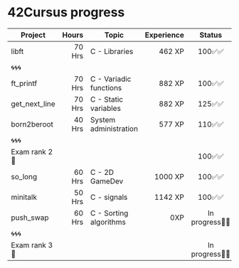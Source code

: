 # 42Cursus progress


| Project          | Hours    | Topic                     | Experience | Status |
| ---------------- |---------:| ------------------------- | ---------: | :----: |
| libft            | 70 Hrs   | C - Libraries             | 462 XP     | 100✅✅ |
| 🌀🌀🌀            |          |                           |            |        |
| ft_printf        | 70 Hrs   | C - Variadic functions    | 882 XP     | 100✅✅ |
| get_next_line    | 70 Hrs   | C - Static variables      | 882 XP     | 125✅✅ |
| born2beroot      | 40 Hrs   | System administration     | 577 XP     | 110✅✅ |
| 🌀🌀🌀            |          |                           |            |        |
| Exam rank 2  🚩  |          |                           |            | 100✅✅ |
| so_long          | 60 Hrs   | C - 2D GameDev            | 1000 XP    | 100✅✅ |
| minitalk           | 50 Hrs   | C - signals                  | 1142 XP    | 100✅✅ |
| push_swap        | 60 Hrs   | C - Sorting algorithms    | 0XP    | In progress🔄🔄 |
| 🌀🌀🌀            |          |                           |            |        |
| Exam rank 3  🚩  |          |                           |            | In progress🔄🔄 |
